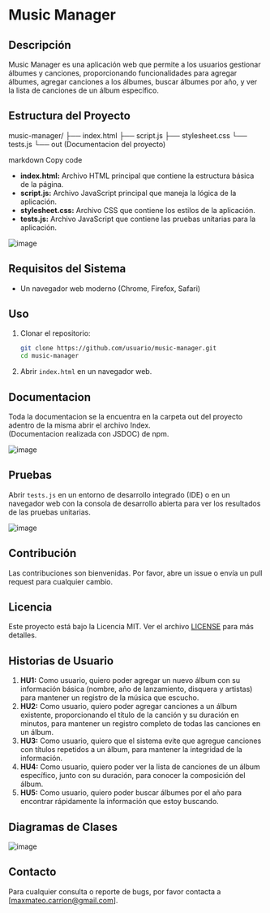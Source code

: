 # Music Manager

## Descripción
Music Manager es una aplicación web que permite a los usuarios gestionar álbumes y canciones, proporcionando funcionalidades para agregar álbumes, agregar canciones a los álbumes, buscar álbumes por año, y ver la lista de canciones de un álbum específico.

## Estructura del Proyecto
music-manager/
├── index.html
├── script.js
├── stylesheet.css
└── tests.js
└── out (Documentacion del proyecto)

markdown
Copy code

- **index.html:** Archivo HTML principal que contiene la estructura básica de la página.
- **script.js:** Archivo JavaScript principal que maneja la lógica de la aplicación.
- **stylesheet.css:** Archivo CSS que contiene los estilos de la aplicación.
- **tests.js:** Archivo JavaScript que contiene las pruebas unitarias para la aplicación.

![image](https://github.com/MaxCar31/Music-Manager/assets/141116497/6e4e573f-6a02-4f43-9a63-2832829664f9)


## Requisitos del Sistema
- Un navegador web moderno (Chrome, Firefox, Safari)

## Uso
1. Clonar el repositorio:
    ```sh
    git clone https://github.com/usuario/music-manager.git
    cd music-manager
    ```

2. Abrir `index.html` en un navegador web.

## Documentacion

Toda la documentacion se la encuentra en la carpeta out del proyecto adentro de la misma abrir el archivo Index.  
(Documentacion realizada con JSDOC) de npm. 

![image](https://github.com/MaxCar31/Music-Manager/assets/141116497/258afc48-c478-4fc3-92d6-922a400a19b2)


## Pruebas
Abrir `tests.js` en un entorno de desarrollo integrado (IDE) o en un navegador web con la consola de desarrollo abierta para ver los resultados de las pruebas unitarias.

![image](https://github.com/MaxCar31/Music-Manager/assets/141116497/eda778f7-a2de-40f1-88c0-ed4e656958a8)


## Contribución
Las contribuciones son bienvenidas. Por favor, abre un issue o envía un pull request para cualquier cambio.

## Licencia
Este proyecto está bajo la Licencia MIT. Ver el archivo [LICENSE](LICENSE) para más detalles.

## Historias de Usuario
1. **HU1:** Como usuario, quiero poder agregar un nuevo álbum con su información básica (nombre, año de lanzamiento, disquera y artistas) para mantener un registro de la música que escucho.
2. **HU2:** Como usuario, quiero poder agregar canciones a un álbum existente, proporcionando el título de la canción y su duración en minutos, para mantener un registro completo de todas las canciones en un álbum.
3. **HU3:** Como usuario, quiero que el sistema evite que agregue canciones con títulos repetidos a un álbum, para mantener la integridad de la información.
4. **HU4:** Como usuario, quiero poder ver la lista de canciones de un álbum específico, junto con su duración, para conocer la composición del álbum.
5. **HU5:** Como usuario, quiero poder buscar álbumes por el año para encontrar rápidamente la información que estoy buscando.

## Diagramas de Clases
![image](https://github.com/MaxCar31/Music-Manager/assets/141116497/4da9e7ff-e8de-4df5-816e-d4b212817789)

## Contacto
Para cualquier consulta o reporte de bugs, por favor contacta a [maxmateo.carrion@gmail.com].
